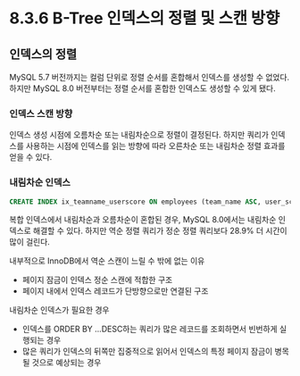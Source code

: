# 8.3.6 B-Tree 인덱스의 정렬 및 스캔 방향
## 인덱스의 정렬
MySQL 5.7 버전까지는 컬럼 단위로 정렬 순서를 혼합해서 인덱스를 생성할 수 없었다.    
하지만 MySQL 8.0 버전부터는 정렬 순서를 혼합한 인덱스도 생성할 수 있게 됐다.

### 인덱스 스캔 방향
인덱스 생성 시점에 오름차순 또는 내림차순으로 정렬이 결정된다. 하지만 쿼리가 인덱스를 사용하는 시점에 인덱스를 읽는 방향에 따라 오른차순 또는 내림차순 정렬 효과를 얻을 수 있다.

### 내림차순 인덱스
```sql
CREATE INDEX ix_teamname_userscore ON employees (team_name ASC, user_score DESC);
```
복합 인덱스에서 내림차순과 오름차순이 혼합된 경우, MySQL 8.0에서는 내림차순 인덱스로 해결할 수 있다.
하지만 역순 정렬 쿼리가 정순 정렬 쿼리보다 28.9% 더 시간이 많이 걸린다.  

내부적으로 InnoDB에서 역순 스캔이 느릴 수 밖에 없는 이유
+ 페이지 잠금이 인덱스 정순 스캔에 적합한 구조
+ 페이지 내에서 인덱스 레코드가 단방향으로만 연결된 구조

내림차순 인덱스가 필요한 경우
+ 인덱스를 ORDER BY ...DESC하는 쿼리가 많은 레코드를 조회하면서 빈번하게 실행되는 경우
+ 많은 쿼리가 인덱스의 뒤쪽만 집중적으로 읽어서 인덱스의 특정 페이지 잠금이 병목될 것으로 예상되는 경우 
